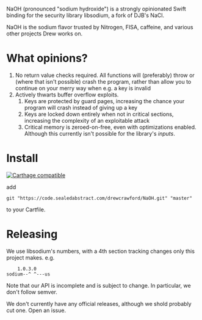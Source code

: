 NaOH (pronounced "sodium hydroxide") is a strongly opinionated Swift binding for the security library libsodium, a fork of DJB's NaCl.

NaOH is the sodium flavor trusted by Nitrogen, FISA, caffeine, and various other projects Drew works on.

# What opinions?

1.  No return value checks required.  All functions will (preferably) throw or (where that isn't possible) crash the program, rather than allow you to continue on your merry way when e.g. a key is invalid
2.  Actively thwarts buffer overflow exploits.
    1.  Keys are protected by guard pages, increasing the chance your program will crash instead of giving up a key
    2.  Keys are locked down entirely when not in critical sections, increasing the complexity of an exploitable attack
    3.  Critical memory is zeroed-on-free, even with optimizations enabled.  Although this currently isn't possible for the library's *inputs*.

# Install

[![Carthage compatible](https://img.shields.io/badge/Carthage-compatible-4BC51D.svg?style=flat)](https://github.com/Carthage/Carthage)

add

```
git "https://code.sealedabstract.com/drewcrawford/NaOH.git" "master"
```

to your Cartfile.

# Releasing

We use libsodium's numbers, with a 4th section tracking changes only this project makes.  e.g.

        1.0.3.0
    sodium--^ ^---us

Note that our API is incomplete and is subject to change.  In particular, we don't follow semver.

We don't currently have any official releases, although we shold probably cut one.  Open an issue.

